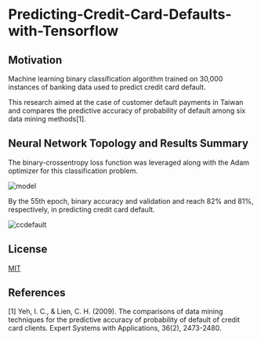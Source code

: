 # Predicting-Credit-Card-Defaults-with-Tensorflow

## Motivation
Machine learning binary classification algorithm trained on 30,000 instances of banking data used to predict credit card default.

This research aimed at the case of customer default payments in Taiwan and compares the predictive accuracy of probability of default among six data mining methods[1].

## Neural Network Topology and Results Summary
The binary-crossentropy loss function was leveraged along with the Adam optimizer for this classification problem.

![model](https://user-images.githubusercontent.com/48378196/96961401-4be81500-1550-11eb-9cd2-4e0f682c3b56.png)

By the 55th epoch, binary accuracy and validation and reach 82% and 81%, respectively, in predicting credit card default. 

![ccdefault](https://user-images.githubusercontent.com/48378196/97688623-7d338880-1aee-11eb-9ce4-918407275c82.png)

## License
[MIT](https://choosealicense.com/licenses/mit/) 

## References
[1] Yeh, I. C., & Lien, C. H. (2009). The comparisons of data mining techniques for the predictive accuracy of probability of default of credit card clients. Expert Systems with Applications, 36(2), 2473-2480.
